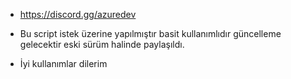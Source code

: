 * https://discord.gg/azuredev

* Bu script istek üzerine yapılmıştır basit kullanımlıdır güncelleme gelecektir eski sürüm halinde paylaşıldı.
* İyi kullanımlar dilerim
